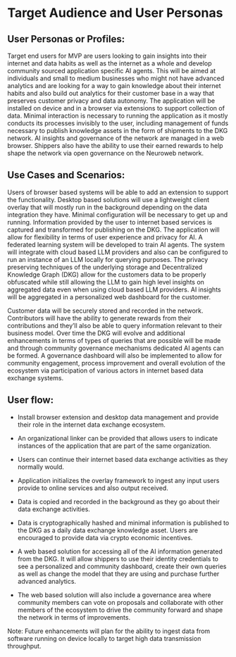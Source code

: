 # Target Audience and User Personas

## User Personas or Profiles:

Target end users for MVP are users looking to gain insights into their internet and data habits as well as the internet as a whole and develop community sourced application specific AI agents. This will be aimed at individuals and small to medium businesses who might not have advanced analytics and are looking for a way to gain knowledge about their internet habits and also build out analytics for their customer base in a way that preserves customer privacy and data autonomy. The application will be installed on device and in a browser via extensions to support collection of data. Minimal interaction is necessary to running the application as it mostly conducts its processes invisibly to the user, including management of funds necessary to publish knowledge assets in the form of shipments to the DKG network. AI insights and governance of the network are managed in a web browser. Shippers also have the ability to use their earned rewards to help shape the network via open governance on the Neuroweb network.

## Use Cases and Scenarios: 

Users of browser based systems will be able to add an extension to support the functionality. Desktop based solutions will use a lightweight client overlay that will mostly run in the background depending on the data integration they have. Minimal configuration will be necessary to get up and running. Information provided by the user to internet based services is captured and transformed for publishing on the DKG. The application will allow for flexibility in terms of user experience and privacy for AI. A federated learning system will be developed to train AI agents. The system will integrate with cloud based LLM providers and also can be configured to run an instance of an LLM locally for querying purposes. The privacy preserving techniques of the underlying storage and Decentralized Knowledge Graph (DKG) allow for the customers data to be properly obfuscated while still allowing the LLM to gain high level insights on aggregated data even when using cloud based LLM providers. AI insights will be aggregated in a personalized web dashboard for the customer. 

Customer data will be securely stored and recorded in the network. Contributors will have the ability to generate rewards from their contributions and they’ll also be able to query information relevant to their business model. Over time the DKG will evolve and additional enhancements in terms of types of queries that are possible will be made and through community governance mechanisms dedicated AI agents can be formed. A governance dashboard will also be implemented to allow for community engagement, process improvement and overall evolution of the ecosystem via participation of various actors in internet based data exchange systems.

## User flow:

- Install browser extension and desktop data management and provide their role in the internet data exchange ecosystem.

- An organizational linker can be provided that allows users to indicate instances of the application that are part of the same organization. 

- Users can continue their internet based data exchange activities as they normally would.

- Application initializes the overlay framework to ingest any input users provide to online services and also output received.

- Data is copied and recorded in the background as they go about their data exchange activities.

- Data is cryptographically hashed and minimal information is published to the DKG as a daily data exchange knowledge asset. Users are encouraged to provide data via crypto economic incentives.

- A web based solution for accessing all of the AI information generated from the DKG. It will allow shippers to use their identity credentials to see a personalized and community dashboard, create their own queries as well as change the model that they are using and purchase further advanced analytics.

- The web based solution will also include a governance area where community members can vote on proposals and collaborate with other members of the ecosystem to drive the community forward and shape the network in terms of improvements.

Note: Future enhancements will plan for the ability to ingest data from software running on device locally to target high data transmission throughput.

